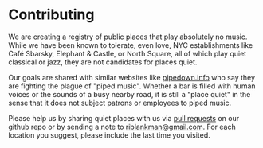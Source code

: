 # Contributing

We are creating a registry of public places that play absolutely no music.
While we have been known to tolerate, even love, NYC establishments like Café
Sbarsky, Elephant & Castle, or North Square, all of which play quiet classical
or jazz, they are not candidates for places quiet.

Our goals are shared with similar websites like
[pipedown.info](http://pipedown.info) who say they are fighting the plague of
"piped music". Whether a bar is filled with human voices or the sounds of
a busy nearby road, it is still a "place quiet" in the sense that it does not
subject patrons or employees to piped music.

Please help us by sharing quiet places with us via [pull
requests](https://github.com/aupiff/places-quiet/issues/new) on our github repo
or by sending a note to riblankman@gmail.com. For each location you suggest,
please include the last time you visited.
